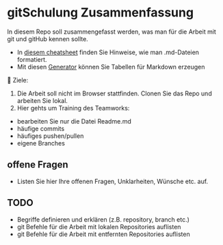 # gitSchulung Zusammenfassung
In diesem Repo soll zusammengefasst werden, was man für die Arbeit mit git und gitHub kennen sollte.
- In [diesem cheatsheet](https://github.com/adam-p/markdown-here/wiki/Markdown-Cheatsheet) finden Sie Hinweise, wie man .md-Dateien formatiert.
- Mit diesen [Generator](https://www.tablesgenerator.com/markdown_tables) können Sie Tabellen für Markdown erzeugen

:dart: Ziele:
1. Die Arbeit soll nicht im Browser stattfinden. Clonen Sie das Repo und arbeiten Sie lokal.
1. Hier gehts um Training des Teamworks: 
  + bearbeiten Sie nur die Datei Readme.md
  + häufige commits
  + häufiges pushen/pullen
  + eigene Branches

## offene Fragen
- Listen Sie hier Ihre offenen Fragen, Unklarheiten, Wünsche etc. auf.

## TODO
- Begriffe definieren und erklären (z.B. repository, branch etc.)
- git Befehle für die Arbeit mit lokalen Repositories auflisten
- git Befehle für die Arbeit mit entfernten Repositories auflisten
